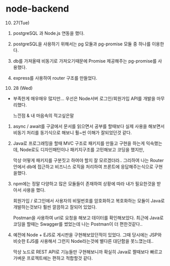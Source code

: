 # node-backend

10. 27(Tue)

1) postgreSQL 과 Node.js 연동을 했다.

2) postgreSQL을 사용하기 위해서는 pg 모듈과 pg-promise 모듈 중 하나를 이용한다.

3) db를 가져올때 비동기로 가져오기때문에 Promise 제공해주는 pg-promise를 사용했다.

4) express를 사용하여 router 구조를 만들었다.

10. 28 (Wed)

- 부족한게 매우매우 많지만... 우선은 Node서버 로그인/회원가입 API를 개발을 마무리했다. 




  느낀점 & 내 마음속의 적고싶은말 

1) async / await를 구글에서 문서를 읽으면서 공부를 할때보다 실제 사용을 해보면서 비동기 처리를 동기식으로 해보니 훨~씬 이해가 잘되었던것 같다.

2) Java로 프로그래밍을 할때 MVC 구조로 패키지를 만들고 구현을 하는게 익숙했는데, Node로도 디자인패턴이나 패키지구조를 고민해보고 코딩을 했지만,

   막상 어떻게 패키지를 구분짓고 하여야 할지 잘 모르겠더라.. 그리하여 나는 Router안에서 db에 접근하고 비즈니스 로직을 처리하여 프론트에 응답해주는식으로 구현을했다.
   
3) npm에는 정말 다양하고 많은 모듈들이 존재하여 상황에 따라 내가 필요한것을 받아서 사용을 했다.
   
   회원가입 / 로그인에서 사용자의 비밀번호를 암호화하고 복호화하는 모듈이 Java로 개발하는것보다 훨씬 깔끔하고 잘되어 있었다.
   
   Postman을 사용하여 url로 요청을 해보고 데이터를 확인해보았다. 최근에 Java로 코딩을 할때는 Swagger를 썼었는데 나는 Postman이 더 편한것같다..
   
4) 예전에 Node + EJS로 게시판을 구현해보았던적이 있었다. 그때 당시에는 JSP와 비슷한 EJS를 사용해서 그런지 Node라는것에 별다른 대단함을 못느꼈는데..
   
   막상 노드로 REST API로 기능들만 구현해보니까 확실히 Java로 짤때보다 빠르고 가벼운 프로젝트에는 편하고 적합할것 같다.
   
   
   
   
